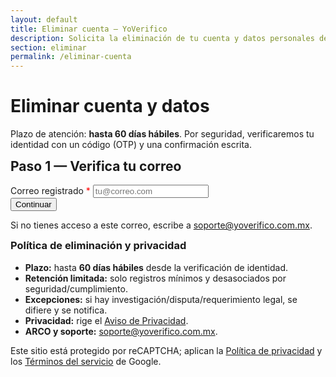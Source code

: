 ```yaml
---
layout: default
title: Eliminar cuenta — YoVerifico
description: Solicita la eliminación de tu cuenta y datos personales de YoVerifico.
section: eliminar
permalink: /eliminar-cuenta
---
```


<style>
  .hide { display: none !important; }
  .ok{color:#0f766e}.err{color:#b91c1c}
</style>

<main class="container" style="max-width:760px">
  <h1>Eliminar cuenta y datos</h1>
  <p class="muted">Plazo de atención: <strong>hasta 60 días hábiles</strong>. Por seguridad, verificaremos tu identidad con un código (OTP) y una confirmación escrita.</p>

  <!-- Pantalla 1: correo (solicita OTP) -->
  <section id="step1" class="card">
    <h2 style="margin-top:0">Paso 1 — Verifica tu correo</h2>
    <div class="field">
      <label for="email">Correo registrado <span style="color:red">*</span></label>
      <input id="email" type="email" placeholder="tu@correo.com" autocomplete="email" required />
    </div>
    <div class="actions">
      <button id="btnStep1">Continuar</button>
      <span id="status1" role="status" aria-live="polite"></span>
    </div>
    <p class="helper">Si no tienes acceso a este correo, escribe a <a href="mailto:soporte@yoverifico.com.mx">soporte@yoverifico.com.mx</a>.</p>
  </section>

  <!-- Pantalla 2: validar OTP -->
  <section id="step2" class="card hide">
    <h2 style="margin-top:0">Paso 2 — Verifica el código</h2>
    <p class="muted">Enviamos un código (OTP) a tu correo. Revisa tu bandeja.</p>
    <div class="field">
      <label for="otp">Código recibido (OTP) <span style="color:red">*</span></label>
      <input id="otp" type="text" inputmode="numeric" placeholder="Ingresa el código" />
    </div>
    <div class="actions">
      <button id="btnStep2">Validar código</button>
      <span id="status2" role="status" aria-live="polite"></span>
    </div>
  </section>

  <!-- Pantalla 3: confirmación escrita -->
  <section id="step3" class="card hide">
    <h2 style="margin-top:0">Paso 3 — Confirmación final</h2>
    <p>Escribe exactamente la siguiente frase para confirmar:</p>
    <p class="helper" id="confirmPhrasePreview" style="background:#F1F5F9;border:1px solid #E5E7EB;padding:8px;border-radius:8px"></p>

    <div class="field">
      <label for="confirmPhrase">Frase de confirmación <span style="color:red">*</span></label>
      <input id="confirmPhrase" type="text" placeholder="Escribe la frase exacta" />
    </div>

    <div class="field">
      <input id="consent" type="checkbox" />
      <label for="consent">Confirmo que deseo eliminar de forma permanente mi cuenta y datos asociados.</label>
    </div>

    <div class="actions">
      <button id="btnStep3">Confirmar eliminación</button>
      <span id="status3" role="status" aria-live="polite"></span>
    </div>
  </section>

  <!-- Final -->
  <section id="done" class="card hide">
    <h2 style="margin-top:0">Listo</h2>
    <p class="ok"><strong>Tu cuenta ha sido eliminada satisfactoriamente.</strong></p>
    <p class="legal">
      Conservaremos registros mínimos y desasociados por motivos de seguridad/cumplimiento, conforme a nuestro
      <a href="/politicas-privacidad">Aviso de Privacidad</a>. Si requieres soporte adicional, escribe a
      <a href="mailto:soporte@yoverifico.com.mx">soporte@yoverifico.com.mx</a>.
    </p>
  </section>

  <section class="card">
    <h3 style="margin-top:0">Política de eliminación y privacidad</h3>
    <ul>
      <li><strong>Plazo:</strong> hasta <strong>60 días hábiles</strong> desde la verificación de identidad.</li>
      <li><strong>Retención limitada:</strong> solo registros mínimos y desasociados por seguridad/cumplimiento.</li>
      <li><strong>Excepciones:</strong> si hay investigación/disputa/requerimiento legal, se difiere y se notifica.</li>
      <li><strong>Privacidad:</strong> rige el <a href="/politicas-privacidad">Aviso de Privacidad</a>.</li>
      <li><strong>ARCO y soporte:</strong> <a href="mailto:soporte@yoverifico.com.mx">soporte@yoverifico.com.mx</a>.</li>
    </ul>
    <p class="helper">Este sitio está protegido por reCAPTCHA; aplican la
      <a href="https://policies.google.com/privacy" target="_blank" rel="noopener">Política de privacidad</a> y los
      <a href="https://policies.google.com/terms" target="_blank" rel="noopener">Términos del servicio</a> de Google.</p>
  </section>
</main>

<!-- reCAPTCHA v3 -->
<script src="https://www.google.com/recaptcha/api.js?render=6LcvdqUrAAAAAPBzAezZd6KpGqdEPzYdmB02GWpl"></script>

<script>
(function(){
  const API_BASE = 'https://api.yoverifico.com.mx';
  const SITE_KEY = '6LcvdqUrAAAAAPBzAezZd6KpGqdEPzYdmB02GWpl';
  const $ = s => document.querySelector(s);
  const show = (s,on=true)=>{const n=$(s); if(n) n.classList.toggle('hide', !on);};
  const disable = (s,on=true)=>{const n=$(s); if(n) n.disabled=on;};
  const txt = (s,m,ok)=>{const n=$(s); if(!n) return; n.textContent=m||''; n.className = ok===undefined ? '' : (ok?'ok':'err');};
  const scrollTo = (s)=>{ const n=$(s); if(n) n.scrollIntoView({behavior:'smooth', block:'start'}); };

  let emailCache='', ticketCache='';
  const phraseFor = (e)=>`Confirmo que deseo eliminar la cuenta ${e}`;
  const updatePhrasePreview=()=>{$('#confirmPhrasePreview').textContent=phraseFor(emailCache);};

  function v3(action){
    return new Promise((res,rej)=>{
      if(!window.grecaptcha) return rej(new Error('reCAPTCHA no cargó'));
      grecaptcha.ready(()=>grecaptcha.execute(SITE_KEY,{action}).then(res).catch(rej));
    });
  }

  // Pantalla 1 — solicitar OTP
  $('#btnStep1').addEventListener('click', async ()=>{
    const correo = $('#email').value.trim();
    if(!correo){ txt('#status1','Ingresa tu correo.', false); return; }
    disable('#btnStep1', true); txt('#status1','Solicitando código…', true);
    try{
      const captchaToken = await v3('otp_request');
      const resp = await fetch(`${API_BASE}/api/usuario/account/delete/otp/request`,{
        method:'POST', headers:{'Content-Type':'application/json'},
        body: JSON.stringify({ correo, captchaToken })
      });
      const data = await resp.json().catch(()=>({}));
      // Si tu API usa 404 cuando el correo no existe:
      if(!resp.ok){
        if(resp.status === 404 || data.ok === false){
          txt('#status1','No existe un usuario registrado con ese correo.', false);
          return;
        }
        throw new Error(data.message || 'Error al solicitar código');
      }
      // Éxito: guardamos correo y pasamos a OTP
      emailCache = correo; updatePhrasePreview();
      txt('#status1','Código enviado. Revisa tu bandeja.', true);
      show('#step2', true); show('#step1', false); scrollTo('#step2');
    }catch(e){
      txt('#status1', e.message || 'No se pudo solicitar el código.', false);
    }finally{
      disable('#btnStep1', false);
    }
  });

  // Pantalla 2 — verificar OTP
  $('#btnStep2').addEventListener('click', async ()=>{
    const codigo = $('#otp').value.trim();
    if(!codigo){ txt('#status2','Ingresa el código OTP.', false); return; }
    disable('#btnStep2', true); txt('#status2','Validando código…', true);
    try{
      const captchaToken = await v3('otp_verify');
      const resp = await fetch(`${API_BASE}/api/usuario/account/delete/otp/verify`,{
        method:'POST', headers:{'Content-Type':'application/json'},
        body: JSON.stringify({ correo: emailCache, codigo, captchaToken })
      });
      const data = await resp.json().catch(()=>({}));
      if(!resp.ok){ throw new Error(data.message || 'Código inválido o expirado'); }
      ticketCache = data.ticket || '';
      if(!ticketCache) throw new Error('No se recibió ticket');
      txt('#status2','Código verificado.', true);
      show('#step3', true); show('#step2', false); scrollTo('#step3');
    }catch(e){
      txt('#status2', e.message || 'No se pudo verificar el código.', false);
    }finally{
      disable('#btnStep2', false);
    }
  });

  // Pantalla 3 — confirmación final
  $('#btnStep3').addEventListener('click', async ()=>{
    const must = phraseFor(emailCache);
    const phrase = $('#confirmPhrase').value.trim();
    if(phrase !== must){ txt('#status3','La frase no coincide exactamente.', false); return; }
    if(!$('#consent').checked){ txt('#status3','Debes marcar el consentimiento.', false); return; }
    if(!ticketCache){ txt('#status3','No hay ticket válido.', false); return; }
    disable('#btnStep3', true); txt('#status3','Confirmando…', true);
    try{
      // (Según tu especificación, /confirm NO requiere captchaToken)
      const resp = await fetch(`${API_BASE}/api/usuario/account/delete/confirm`,{
        method:'POST', headers:{'Content-Type':'application/json'},
        body: JSON.stringify({ ticket: ticketCache })
      });
      const data = await resp.json().catch(()=>({}));
      if(!resp.ok || data.ok === false){ throw new Error(data.message || 'Error al confirmar'); }
      // Final
      show('#step1', false); show('#step2', false); show('#step3', false); show('#done', true); scrollTo('#done');
    }catch(e){
      txt('#status3', e.message || 'No se pudo confirmar la solicitud.', false);
    }finally{
      disable('#btnStep3', false);
    }
  });
})();
</script>
